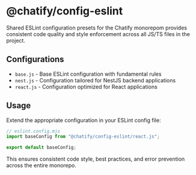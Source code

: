 # @chatify/config-eslint

Shared ESLint configuration presets for the Chatify monorepom provides consistent code quality and style enforcement across all JS/TS files in the project.

## Configurations

- `base.js` - Base ESLint configuration with fundamental rules
- `nest.js` - Configuration tailored for NestJS backend applications
- `react.js` - Configuration optimized for React applications

## Usage

Extend the appropriate configuration in your ESLint config file:

```javascript
// eslint.config.mjs
import baseConfig from "@chatify/config-eslint/react.js";

export default baseConfig;
```

This ensures consistent code style, best practices, and error prevention across the entire monorepo.
